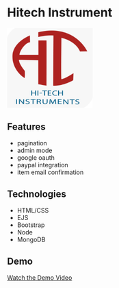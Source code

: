 # Hitech Instrument

<img src="public/images/logo.png" alt="Company Logo" width="200"/>

## Features

- pagination
- admin mode
- google oauth
- paypal integration
- item email confirmation

## Technologies

- HTML/CSS
- EJS
- Bootstrap
- Node
- MongoDB

## Demo

[Watch the Demo Video](docs/demo.mp4)
